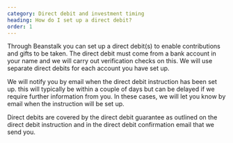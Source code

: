 ```yaml
---
category: Direct debit and investment timing
heading: How do I set up a direct debit?
order: 1
---
```


Through Beanstalk you can set up a direct debit(s) to enable contributions and gifts to be taken.  The direct debit must come from a bank account in your name and we will carry out verification checks on this. We will use separate direct debits for each account you have set up.

We will notify you by email when the direct debit instruction has been set up. this will typically be within a couple of days but can be delayed if we require further information from you. In these cases, we will let you know by email when the instruction will be set up.

Direct debits are covered by the direct debit guarantee as outlined on the direct debit instruction and in the direct debit confirmation email that we send you.